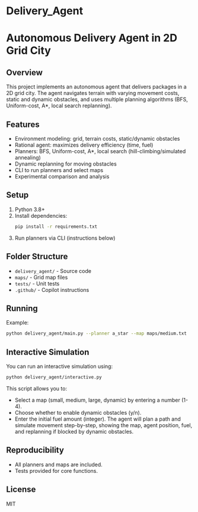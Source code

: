 ﻿# Delivery_Agent
# Autonomous Delivery Agent in 2D Grid City

## Overview
This project implements an autonomous agent that delivers packages in a 2D grid city. The agent navigates terrain with varying movement costs, static and dynamic obstacles, and uses multiple planning algorithms (BFS, Uniform-cost, A*, local search replanning).

## Features
- Environment modeling: grid, terrain costs, static/dynamic obstacles
- Rational agent: maximizes delivery efficiency (time, fuel)
- Planners: BFS, Uniform-cost, A*, local search (hill-climbing/simulated annealing)
- Dynamic replanning for moving obstacles
- CLI to run planners and select maps
- Experimental comparison and analysis

## Setup
1. Python 3.8+
2. Install dependencies:
   ```bash
   pip install -r requirements.txt
   ```
3. Run planners via CLI (instructions below)

## Folder Structure
- `delivery_agent/` - Source code
- `maps/` - Grid map files
- `tests/` - Unit tests
- `.github/` - Copilot instructions

## Running
Example:
```bash
python delivery_agent/main.py --planner a_star --map maps/medium.txt
```

## Interactive Simulation
You can run an interactive simulation using:
```bash
python delivery_agent/interactive.py
```
This script allows you to:
- Select a map (small, medium, large, dynamic) by entering a number (1-4).
- Choose whether to enable dynamic obstacles (y/n).
- Enter the initial fuel amount (integer).
The agent will plan a path and simulate movement step-by-step, showing the map, agent position, fuel, and replanning if blocked by dynamic obstacles.

## Reproducibility
- All planners and maps are included.
- Tests provided for core functions.

## License
MIT
